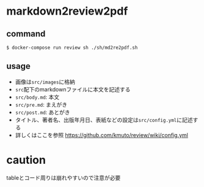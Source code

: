 # markdown2review2pdf

## command

```
$ docker-compose run review sh ./sh/md2re2pdf.sh
```

## usage

- 画像は`src/images`に格納
- `src`配下のmarkdownファイルに本文を記述する
- `src/body.md`: 本文
- `src/pre.md`: まえがき
- `src/post.md`: あとがき
- タイトル、著者名、出版年月日、表紙などの設定は`src/config.yml`に記述する
- 詳しくはここを参照 https://github.com/kmuto/review/wiki/config.yml

# caution

tableとコード周りは崩れやすいので注意が必要
